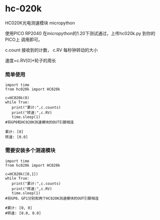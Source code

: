 # hc-020k
HC020K光电测速模块 micropython

使用PICO RP2040 在micropython的1.20下测试通过，上传hc020k.py 到你的PICO上 调用即可。

c.count 接收到的计数，
c.RV 每秒钟转动的大小

速度=c.RV[0]*轮子的周长


### 简单使用

```
import time
from hc020k import HC020k

c=HC020k(0)
while True:
   print("累计:",c.counts)
   print("转速:",c.RV)
   time.sleep(1)
#将GP0和HC020K测速模块的OUT引脚相连

累计: [0]
转速: [0.0]

```

### 需要安装多个测速模块

```
import time
from hc020k import HC020k

c=HC020k([0,1])
while True:
   print("累计:",c.counts)
   print("转速:",c.RV)
   time.sleep(1)
#将GP0、GP1分别和两个HC020K测速模块的OUT引脚相连

#累计: [0, 0]
#转速: [0.0, 0.0]

```
